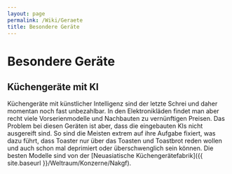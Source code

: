 ```yaml
---
layout: page
permalink: /Wiki/Geraete
title: Besondere Geräte
---
```


# Besondere Geräte

## Küchengeräte mit KI

Küchengeräte mit künstlicher Intelligenz sind der letzte Schrei und daher momentan noch fast unbezahlbar. In den Elektronikläden findet man aber recht viele Vorserienmodelle und Nachbauten zu vernünftigen Preisen. Das Problem bei diesen Geräten ist aber, dass die eingebauten KIs nicht ausgereift sind. So sind die Meisten extrem auf ihre Aufgabe fixiert, was dazu führt, dass Toaster nur über das Toasten und Toastbrot reden wollen und auch schon mal deprimiert oder überschwenglich sein können. Die besten Modelle sind von der [Neuasiatische Küchengerätefabrik]({{ site.baseurl }}/Weltraum/Konzerne/Nakgf).

